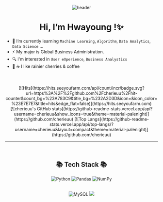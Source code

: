 <div align=center>
  
![header](https://capsule-render.vercel.app/api?type=waving&color=auto&height=300&section=header&text=Yoo%20hwayoung&fontSize=90)</div>
<div align=center><h1> Hi, I’m Hwayoung !✨ </h1></div>


- 🌱    I’m currently learning `Machine Learning`, `Algorithm`, `Data Analytics`, `Data Science` ... 
- ⚡     My major is Global Business Administration.
- 🔍    I'm interested in `User eXperience`, `Business Analystics`
- 🍒 ☕️  I like rainier cherries & coffee
 </br>
 </br>
 
<div align=center>
[![Hits](https://hits.seeyoufarm.com/api/count/incr/badge.svg?url=https%3A%2F%2Fgithub.com%2Fcherieuu%2Fhit-counter&count_bg=%23A783C9&title_bg=%232A2D3D&icon=&icon_color=%23E7E7E7&title=hits&edge_flat=false)](https://hits.seeyoufarm.com) 

<div align=center>
[![cherieuu's GitHub stats](https://github-readme-stats.vercel.app/api?username=cherieuu&show_icons=true&theme=material-palenight)](https://github.com/cherieuu) [![Top Langs](https://github-readme-stats.vercel.app/api/top-langs/?username=cherieuu&layout=compact&theme=material-palenight)](https://github.com/cherieuu)
</div>
  
<hr>

</br>
<h2 align="center">📚 Tech Stack 📚</h2>
<div align="center">
  
  <p align="center">
   
  
  <img alt="Python" src="https://img.shields.io/badge/python-%2314354C.svg?style=for-the-badge&logo=python&logoColor=white"/></a>
  <img alt="Pandas" src="https://img.shields.io/badge/pandas-%23150458.svg?style=for-the-badge&logo=pandas&logoColor=white" /></a>
  <img alt="NumPy" src="https://img.shields.io/badge/numpy-%23013243.svg?style=for-the-badge&logo=numpy&logoColor=white" /></a>
  
  <br>
  <img alt="MySQL" src="https://img.shields.io/badge/mysql-%2300f.svg?style=for-the-badge&logo=mysql&logoColor=white"/></a>
  <img src="https://img.shields.io/badge/Django-092E20?style=flat-square&logo=Django&logoColor=white"/></a>
  
</div>


